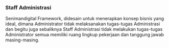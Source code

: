 ### Staff Administrasi

Senimandigital Framework, didesain untuk menerapkan konsep bisnis yang ideal, dimana Administrator tidak melaksanakan tugas-tugas Administrasi dan begitu juga sebaliknya
Staff Administrasi tidak melakukan tugas-tugas Administrator semua memiliki ruang lingkup pekerjaan dan tanggung jawab masing-masing.
